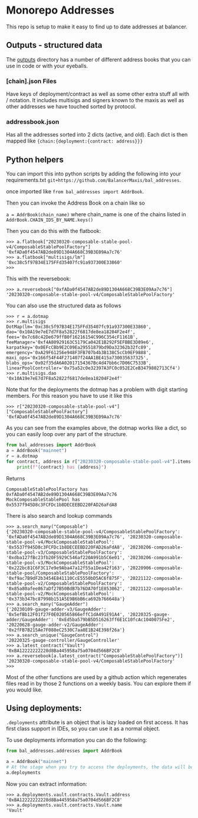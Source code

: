 # Monorepo Addresses

This repo is setup to make it easy to find up to date addresses at balancer.

## Outputs - structured data
The [outputs](./outputs) directory has a number of different address books that you can use in code or with your eyeballs.

### [chain].json Files
Have keys of deployment/contract as well as some other extra stuff all with / notation.  It includes multisigs and signers known to the maxis as well as other addresses we have touched sorted by protocol.

### addressbook.json
Has all the addresses sorted into 2 dicts (active, and old).  Each dict is then mapped like `{chain:{deployment:{contract: address}}}`


## Python helpers
You can import this into python scripts by adding the following into your requirements.txt `git+https://github.com/BalancerMaxis/bal_addresses`.

once imported like `from bal_addresses import AddrBook`.

Then you can invoke the Address Book on a chain like so

`a = AddrBook(chain_name)` where chain_name is one of the chains listed in `AddrBook.CHAIN_IDS_BY_NAME.keys()`

Then you can do this with the flatbook:
```
>>> a.flatbook["20230320-composable-stable-pool-v4/ComposableStablePoolFactory"]
'0xfADa0f4547AB2de89D1304A668C39B3E09Aa7c76'
>>> a.flatbook["multisigs/lm"]
'0xc38c5f97B34E175FFd35407fc91a937300E33860'
>>>
```

This with the reversebook:
```text
>>> a.reversebook["0xfADa0f4547AB2de89D1304A668C39B3E09Aa7c76"]
'20230320-composable-stable-pool-v4/ComposableStablePoolFactory'
```

You can also use the structured data as follows
```
>>> r = a.dotmap
>>> r.multisigs
DotMap(lm='0xc38c5f97B34E175FFd35407fc91a937300E33860', dao='0x10A19e7eE7d7F8a52822f6817de8ea18204F2e4f', fees='0x7c68c42De679ffB0f16216154C996C354cF1161B', feeManager='0xf4A80929163C5179Ca042E1B292F5EFBBE3D89e6', karpatkey='0x0EFcCBb9E2C09Ea29551879bd9Da32362b32fc89', emergency='0xA29F61256e948F3FB707b4b3B138C5cCb9EF9888', maxi_ops='0x166f54F44F271407f24AA1BE415a730035637325', blabs_ops='0x02f35dA6A02017154367Bc4d47bb6c7D06C7533B', linearPoolController='0x75a52c0e32397A3FC0c052E2CeB3479802713Cf4')
>>> r.multisigs.dao
'0x10A19e7eE7d7F8a52822f6817de8ea18204F2e4f'
```

Note that for the deployments the dotmap has a problem with digit starting members.  For this reason you have to use it like this
```text
>>> r["20230320-composable-stable-pool-v4"]["ComposableStablePoolFactory"]
'0xfADa0f4547AB2de89D1304A668C39B3E09Aa7c76'
```


As you can see from the examples above, the dotmap works like a dict, so you can easily loop over any part of the structure.

```python
from bal_addresses import AddrBook
a = AddrBook("mainnet")
r = a.dotmap
for contract, address in r["20230320-composable-stable-pool-v4"].items():
    print(f"{contract} has {address}")
```
Returns
```text
ComposableStablePoolFactory has 0xfADa0f4547AB2de89D1304A668C39B3E09Aa7c76
MockComposableStablePool has 0x5537f945D8c3FCFDc1b8DECEEBD220FAD26aFdA8
```

There is also search and lookup commands
```text
>>> a.search_many("Composable")
{'20230320-composable-stable-pool-v4/ComposableStablePoolFactory': '0xfADa0f4547AB2de89D1304A668C39B3E09Aa7c76', '20230320-composable-stable-pool-v4/MockComposableStablePool': '0x5537f945D8c3FCFDc1b8DECEEBD220FAD26aFdA8', '20230206-composable-stable-pool-v3/ComposableStablePoolFactory': '0xdba127fBc23fb20F5929C546af220A991b5C6e01', '20230206-composable-stable-pool-v3/MockComposableStablePool': '0x222bc81C6F3C17e9e9Aba47a12f55a1Dea42f163', '20220906-composable-stable-pool/ComposableStablePoolFactory': '0xf9ac7B9dF2b3454E841110CcE5550bD5AC6f875F', '20221122-composable-stable-pool-v2/ComposableStablePoolFactory': '0x85a80afee867aDf27B50BdB7b76DA70f1E853062', '20221122-composable-stable-pool-v2/MockComposableStablePool': '0x373b347bc87998b151A5E9B6bB6ca692b766648a'}
>>> a.search_many("GaugeAdder")
{'20230109-gauge-adder-v3/GaugeAdder': '0x5efBb12F01f27F0E020565866effC1dA491E91A4', '20220325-gauge-adder/GaugeAdder': '0xEd5ba579bB5D516263ff6E1C10fcAc1040075Fe2', '20220628-gauge-adder-v2/GaugeAdder': '0x2fFB7B215Ae7F088eC2530C7aa8E1B24E398f26a'}
>>> a.search_unique("GaugeControl")
'20220325-gauge-controller/GaugeController'
>>> a.latest_contract("Vault")
'0xBA12222222228d8Ba445958a75a0704d566BF2C8'
>>> a.reversebook[a.latest_contract("ComposableStablePoolFactory")]
'20230320-composable-stable-pool-v4/ComposableStablePoolFactory'
>>>

```
Most of the other functions are used by a github action which regenerates files read in by those 2 functions on a weekly basis.  You can explore them if you would like.

## Using deployments:
`.deployments` attribute is an object that is lazy loaded on first access.
It has first class support in IDEs, so you can use it as a normal object.

To use deployments information you can do the following:
```python
from bal_addresses.addresses import AddrBook

a = AddrBook("mainnet")
# At the stage when you try to access the deployments, the data will be loaded:
a.deployments
```

Now you can extract information:
```
>>> a.deployments.vault.contracts.Vault.address
'0xBA12222222228d8Ba445958a75a0704d566BF2C8'
>>> a.deployments.vault.contracts.Vault.name
'Vault'
```
